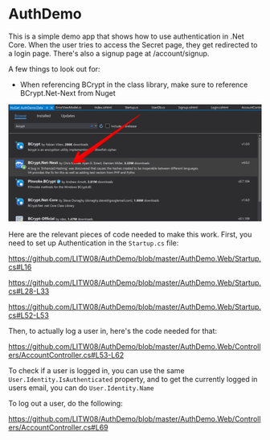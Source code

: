 # AuthDemo

This is a simple demo app that shows how to use authentication in .Net Core. When the user tries to access the Secret page, they get redirected to a login page. There's also a signup page at /account/signup.

A few things to look out for:
* When referencing BCrypt in the class library, make sure to reference BCrypt.Net-Next from Nuget

![BCrypt Nuget](https://raw.githubusercontent.com/LITW08/AuthDemo/master/bcrypt.png)

Here are the relevant pieces of code needed to make this work. First, you need to set up Authentication in the `Startup.cs` file:

https://github.com/LITW08/AuthDemo/blob/master/AuthDemo.Web/Startup.cs#L16

https://github.com/LITW08/AuthDemo/blob/master/AuthDemo.Web/Startup.cs#L28-L33

https://github.com/LITW08/AuthDemo/blob/master/AuthDemo.Web/Startup.cs#L52-L53

Then, to actually log a user in, here's the code needed for that:

https://github.com/LITW08/AuthDemo/blob/master/AuthDemo.Web/Controllers/AccountController.cs#L53-L62

To check if a user is logged in, you can use the same `User.Identity.IsAuthenticated` property, and to get the currently logged in users email, you can do `User.Identity.Name`

To log out a user, do the following:

https://github.com/LITW08/AuthDemo/blob/master/AuthDemo.Web/Controllers/AccountController.cs#L69
